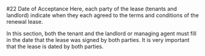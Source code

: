 #22 Date of Acceptance
Here, each party of the lease (tenants and landlord) indicate when they each agreed to the terms and conditions of the renewal lease.

In this section, both the tenant and the landlord or managing agent must fill in the date that the lease was signed by both parties. It is very important that the lease is dated by both parties.